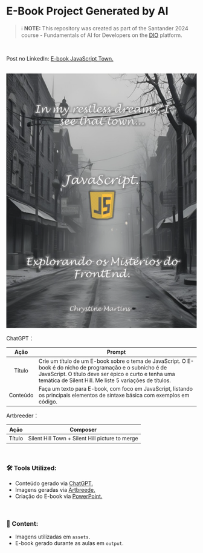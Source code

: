# E-Book Project Generated by AI

> ℹ️ **NOTE:** This repository was created as part of the Santander 2024 course - Fundamentals of AI for Developers on the [DIO](https://dio.me) platform.

<br>

Post no LinkedIn: [E-book JavaScript Town.](https://www.linkedin.com/feed/update/urn:li:activity:7200501308032716800/) 

<br>


<img src="assets/Capa Ebook.png" alt="Capa do E-Book">

<br>

ChatGPT：

|   Ação   | Prompt |
| :------: | ----------------------------------------------------------------------------------------------------------------------------------------------------------------------------------------------------------------------------- |
|  Título  | Crie um título de um E-book sobre o tema de JavaScript. O E-book é do nicho de programação e o subnicho é de JavaScript. O título deve ser épico e curto e tenha uma temática de Silent Hill. Me liste 5 variações de títulos.|
| Conteúdo | Faça um texto para E-book, com foco em JavaScript, listando os principais elementos de sintaxe básica com exemplos em código. |


Artbreeder：

|  Ação  | Composer |
| :----: | -------------------------------------------------------------------------------------- |
| Título | Silent Hill Town + Silent Hill picture to merge |

<br>

### 🛠️ Tools Utilized:

* Conteúdo gerado via [ChatGPT.](https://chat.openai.com/) 
* Imagens geradas via [Artbreede.](https://www.artbreeder.com/create)
* Criação do E-book via [PowerPoint.](https://www.microsoft.com/en/microsoft-365/powerpoint)

<br>

### 📖 Content:

* Imagens utilizadas em `assets`.
* E-book gerado durante as aulas em `output`.
